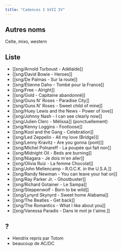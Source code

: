 ```yaml
---
title: "Cadences I bVII IV"
---
```


## Autres noms

Celte, mixo, western

## Liste

- [[sng/Arnold Turboust - Adélaïde]]
- [[sng/David Bowie - Heroes]]
- [[sng/De Palmas - Sur la route]]
- [[sng/Étienne Daho - Tombé pour la France]]
- [[sng/Free - Alright]]
- [[sng/Gold - Capitaine abandonné]]
- [[sng/Guns N' Roses - Paradise City]]
- [[sng/Guns N' Roses - Sweet child of mine]]
- [[sng/Huey Lewis and the News - Power of love]]
- [[sng/Johnny Nash - I can see clearly now]]
- [[sng/Julien Clerc - Mélissa]] (ponctuellement)
- [[sng/Kenny Loggins - Footloose]]
- [[sng/Kool and the Gang - Celebration]]
- [[sng/Led Zeppelin - All my love (Bridge)]]
- [[sng/Lenny Kravitz - Are you gonna (pont)]]
- [[sng/Michel Polnareff - La poupée qui fait non]]
- [[sng/Midnight Oil - Beds are burning]]
- [[sng/Niagara - Je dois m'en aller]]
- [[sng/Olivia Ruiz - La femme Chocolat]]
- [[sng/John Mellencamp - R.O.C.K. in the U.S.A.]]
- [[sng/Randy Newman - You can leave your hat on]]
- [[sng/Ray Parker Jr. - Ghostbuster]]
- [[sng/Richard Gotainer - Le Sampa]]
- [[sng/Steppenwolf - Born to be wild]]
- [[sng/Lynyrd Skynyrd - Sweet home Alabama]]
- [[sng/The Beatles - Get back]]
- [[sng/The Romantics - What I like about you]]
- [[sng/Vanessa Paradis - Dans le mot je t'aime.]]

## ?

- Hendrix repris par Totom
- beaucoup de AC/DC
